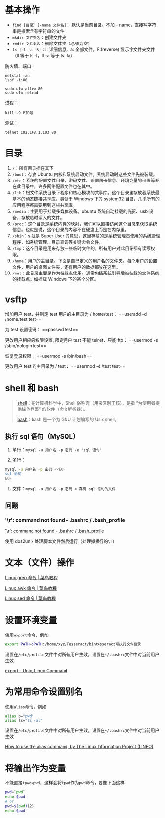 # 基本操作

-   `find [目录] [-name 文件名]`：  默认是当前目录。不加 - name，直接写字符串是搜索含有字符串的文件
-   `mkdir 文件夹名`：创建文件夹  
-   `rmdir 文件夹名`：删除文件夹（必须为空）  
-   `ls [-l -a -R]`：l: 详细信息，a: 全部文件，R:(reverse) 显示字文件夹文件  （ll 等于 ls -l，ll -a 等于 ls -la）  

防火墙、端口：

    netstat -an
    lsof -i:80

    sudo ufw allow 80
    sudo ufw reload

进程：

    kill -9 PID号

测试：

    telnet 192.168.1.103 80

# 目录

1.  `/`：所有目录挂在其下
2.  `/boot`：存放 Ubuntu 内核和系统启动文件。系统启动时这些文件先被装载。
3.  `/etc`：系统的配置文件目录。密码文件、设置网卡信息、环境变量的设置等都在此目录中，许多网络配置文件也在其中。
4.  `/lib`：根文件系统目录下程序和核心模块的共享库。这个目录里存放着系统最基本的动态链接共享库，类似于 Windows 下的 system32 目录，几乎所有的应用程序都需要用到这些共享库。
5.  `/media`：主要用于挂载多媒体设备。ubuntu 系统自动挂载的光驱、usb 设备，存放临时读入的文件。
6.  `/proc`：这个目录是系统内存的映射，我们可以直接访问这个目录来获取系统信息。也就是说，这个目录的内容不在硬盘上而是在内存里。
7.  `/sbin`：s 就是 Super User 的意思，这里存放的是系统管理员使用的系统管理程序，如系统管理、目录查询等关键命令文件。
8.  `/tmp`：这个目录是用来存放一些临时文件的，所有用户对此目录都有读写权限。
9.  `/home`：用户的主目录。下面是自己定义的用户名的文件夹。每个用户的设置文件，用户的桌面文件夹，还有用户的数据都放在这里。
10. `/mnt`：此目录主要是作为挂载点使用。通常包括系统引导后被挂载的文件系统的挂载点。如挂载 Windows 下的某个分区。

# vsftp

增加用户 test，并制定 test 用户的主目录为 / home/test：
==useradd -d /home/test test==

为 test 设置密码：
==passwd test==

更改用户相应的权限设置, 限定用户 test 不能 telnet，只能 ftp：
==usermod -s /sbin/nologin test==

恢复登录权限：
==usermod -s /bin/bash==

更改用户 test 的主目录为 / test：
==usermod -d /test test==  

# shell 和 bash

> [shell](https://baike.baidu.com/item/shell)：在计算机科学中，Shell 俗称壳（用来区别于核），是指 “为使用者提供操作界面” 的软件（命令解析器）。
>
> [bash](https://baike.baidu.com/item/bash)：bash 是一个为 GNU 计划编写的 Unix shell。

## 执行 sql 语句（MySQL）

1.  单行：`mysql -u 用户名 -p 密码 -e "sql 语句"`

2.  多行：
    ​

```bash
​mysql -u 用户名 -p 密码 <<EOF
sql 语句
EOF
```

1.  文件：`mysql -u 用户名 -p 密码 < 存有 sql 语句的文件`  

## 问题

### '\\r': command not found - .bashrc / .bash_profile

['\\r': command not found - .bashrc / .bash_profile](https://stackoverflow.com/questions/11616835/r-command-not-found-bashrc-bash-profile)

使用 dos2unix 处理脚本文件然后运行（处理掉换行的`\r`）

# 文本（文件）操作

[Linux grep 命令 | 菜鸟教程](http://www.runoob.com/linux/linux-comm-grep.html)

[Linux awk 命令 | 菜鸟教程](http://www.runoob.com/linux/linux-comm-awk.html)

[Linux sed 命令 | 菜鸟教程](http://www.runoob.com/linux/linux-comm-sed.html)

# 设置环境变量

使用`export`命令，例如

```bash
export PATH=$PATH:/home/xyz/Tesseract/bintesseract可执行文件目录
```

设置在`/etc/profile`文件中对所有用户生效，设置在`~/.bashrc`文件中对当前用户生效

[export - Unix, Linux Command](https://www.tutorialspoint.com/unix_commands/export.htm)

# 为常用命令设置别名

使用`alias`命令，例如

```bash
alias p="pwd"
alias ls="ls -al"
```

设置在`/etc/profile`文件中对所有用户生效，设置在`~/.bashrc`文件中对当前用户生效

[How to use the alias command, by The Linux Information Project (LINFO)](http://www.linfo.org/alias.html)

# 将输出作为变量

不能直接`tpwd=pwd`，这样会将`tpwd`作为`pwd`命令，要像下面这样

```bash
pwd=`pwd`
echo $pwd
# or
pwd=$(pwd)123
echo $pwd
```
